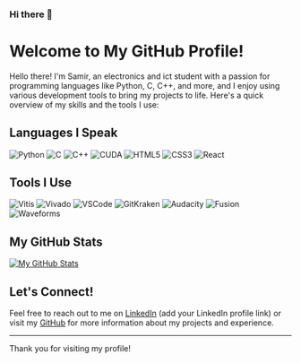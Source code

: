 ### Hi there 👋

<!--
**smachkour/smachkour** is a ✨ _special_ ✨ repository because its `README.md` (this file) appears on your GitHub profile.

Here are some ideas to get you started:

- 🔭 I’m currently working on ...
- 🌱 I’m currently learning ...
- 👯 I’m looking to collaborate on ...
- 🤔 I’m looking for help with ...
- 💬 Ask me about ...
- 📫 How to reach me: ...
- 😄 Pronouns: ...
- ⚡ Fun fact: ...
-->

# Welcome to My GitHub Profile!

Hello there! I'm Samir, an electronics and ict student with a passion for programming languages like Python, C, C++, and more, and I enjoy using various development tools to bring my projects to life. Here's a quick overview of my skills and the tools I use:

## Languages I Speak

![Python](https://img.shields.io/badge/-Python-3776AB?style=for-the-badge&logo=python&logoColor=white)
![C](https://img.shields.io/badge/-C-A8B9CC?style=for-the-badge&logo=c&logoColor=white)
![C++](https://img.shields.io/badge/-C++-00599C?style=for-the-badge&logo=cplusplus&logoColor=white)
![CUDA](https://img.shields.io/badge/-CUDA-76B900?style=for-the-badge&logo=nvidia&logoColor=white)
![HTML5](https://img.shields.io/badge/-HTML5-E34F26?style=for-the-badge&logo=html5&logoColor=white)
![CSS3](https://img.shields.io/badge/-CSS3-1572B6?style=for-the-badge&logo=css3&logoColor=white)
![React](https://img.shields.io/badge/-React-61DAFB?style=for-the-badge&logo=react&logoColor=white)

## Tools I Use

![Vitis](https://placehold.it/100x100) <!-- Replace with Vitis icon link -->
![Vivado](https://placehold.it/100x100) <!-- Replace with Vivado icon link -->
![VSCode](https://img.shields.io/badge/-VSCode-007ACC?style=for-the-badge&logo=visualstudiocode&logoColor=white)
![GitKraken](https://placehold.it/100x100) <!-- Replace with GitKraken icon link -->
![Audacity](https://placehold.it/100x100) <!-- Replace with Audacity icon link -->
![Fusion](https://placehold.it/100x100) <!-- Replace with Fusion icon link -->
![Waveforms](https://placehold.it/100x100) <!-- Replace with Waveforms icon link -->


## My GitHub Stats

[![My GitHub Stats](https://github-readme-stats.vercel.app/api?username=smachkour&show_icons=true&theme=tokyonight)](https://github.com/anuraghazra/github-readme-stats)


## Let's Connect!

Feel free to reach out to me on [LinkedIn](#) (add your LinkedIn profile link) or visit my [GitHub](https://github.com/yourusername) for more information about my projects and experience.

---

Thank you for visiting my profile!
